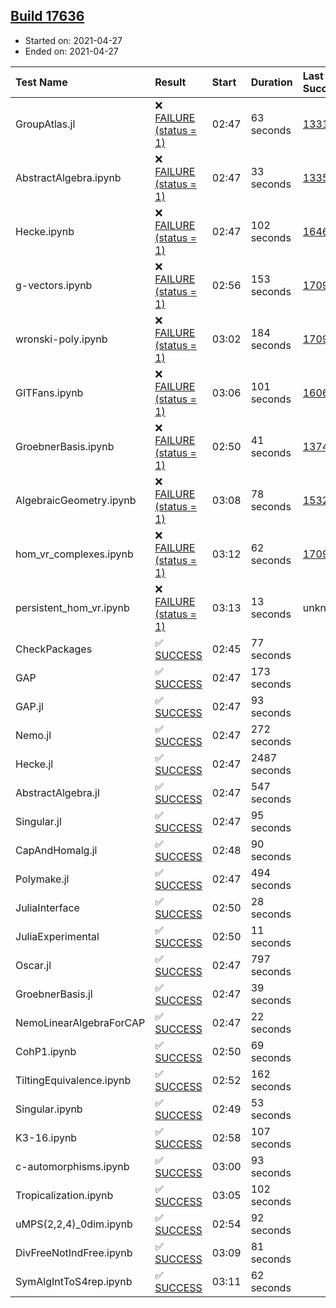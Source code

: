 ## [Build 17636](https://oscarci.mathematik.uni-kl.de/job/oscar/17636/)

* Started on: 2021-04-27
* Ended on: 2021-04-27

| Test Name    | Result | Start | Duration | Last Success | First Failure |
|:-------------|:-------|:------|:---------|:-------------|:--------------|
| GroupAtlas.jl | ❌ [FAILURE (status = 1)](https://oscarci.mathematik.uni-kl.de/job/oscar/17636/artifact/logs/build-17636/GroupAtlas.jl.log) | 02:47 | 63 seconds | [13311](https://oscarci.mathematik.uni-kl.de/job/oscar/13311/) | [13312](https://oscarci.mathematik.uni-kl.de/job/oscar/13312/) |
| AbstractAlgebra.ipynb | ❌ [FAILURE (status = 1)](https://oscarci.mathematik.uni-kl.de/job/oscar/17636/artifact/logs/build-17636/AbstractAlgebra.ipynb.log) | 02:47 | 33 seconds | [13355](https://oscarci.mathematik.uni-kl.de/job/oscar/13355/) | [13356](https://oscarci.mathematik.uni-kl.de/job/oscar/13356/) |
| Hecke.ipynb | ❌ [FAILURE (status = 1)](https://oscarci.mathematik.uni-kl.de/job/oscar/17636/artifact/logs/build-17636/Hecke.ipynb.log) | 02:47 | 102 seconds | [16463](https://oscarci.mathematik.uni-kl.de/job/oscar/16463/) | [16464](https://oscarci.mathematik.uni-kl.de/job/oscar/16464/) |
| g-vectors.ipynb | ❌ [FAILURE (status = 1)](https://oscarci.mathematik.uni-kl.de/job/oscar/17636/artifact/logs/build-17636/g-vectors.ipynb.log) | 02:56 | 153 seconds | [17099](https://oscarci.mathematik.uni-kl.de/job/oscar/17099/) | [17100](https://oscarci.mathematik.uni-kl.de/job/oscar/17100/) |
| wronski-poly.ipynb | ❌ [FAILURE (status = 1)](https://oscarci.mathematik.uni-kl.de/job/oscar/17636/artifact/logs/build-17636/wronski-poly.ipynb.log) | 03:02 | 184 seconds | [17098](https://oscarci.mathematik.uni-kl.de/job/oscar/17098/) | [17099](https://oscarci.mathematik.uni-kl.de/job/oscar/17099/) |
| GITFans.ipynb | ❌ [FAILURE (status = 1)](https://oscarci.mathematik.uni-kl.de/job/oscar/17636/artifact/logs/build-17636/GITFans.ipynb.log) | 03:06 | 101 seconds | [16068](https://oscarci.mathematik.uni-kl.de/job/oscar/16068/) | [16069](https://oscarci.mathematik.uni-kl.de/job/oscar/16069/) |
| GroebnerBasis.ipynb | ❌ [FAILURE (status = 1)](https://oscarci.mathematik.uni-kl.de/job/oscar/17636/artifact/logs/build-17636/GroebnerBasis.ipynb.log) | 02:50 | 41 seconds | [13748](https://oscarci.mathematik.uni-kl.de/job/oscar/13748/) | [13749](https://oscarci.mathematik.uni-kl.de/job/oscar/13749/) |
| AlgebraicGeometry.ipynb | ❌ [FAILURE (status = 1)](https://oscarci.mathematik.uni-kl.de/job/oscar/17636/artifact/logs/build-17636/AlgebraicGeometry.ipynb.log) | 03:08 | 78 seconds | [15322](https://oscarci.mathematik.uni-kl.de/job/oscar/15322/) | [15323](https://oscarci.mathematik.uni-kl.de/job/oscar/15323/) |
| hom_vr_complexes.ipynb | ❌ [FAILURE (status = 1)](https://oscarci.mathematik.uni-kl.de/job/oscar/17636/artifact/logs/build-17636/hom_vr_complexes.ipynb.log) | 03:12 | 62 seconds | [17099](https://oscarci.mathematik.uni-kl.de/job/oscar/17099/) | [17100](https://oscarci.mathematik.uni-kl.de/job/oscar/17100/) |
| persistent_hom_vr.ipynb | ❌ [FAILURE (status = 1)](https://oscarci.mathematik.uni-kl.de/job/oscar/17636/artifact/logs/build-17636/persistent_hom_vr.ipynb.log) | 03:13 | 13 seconds | unknown | unknown |
| CheckPackages | ✅ [SUCCESS](https://oscarci.mathematik.uni-kl.de/job/oscar/17636/artifact/logs/build-17636/CheckPackages.log) | 02:45 | 77 seconds |  |  |
| GAP | ✅ [SUCCESS](https://oscarci.mathematik.uni-kl.de/job/oscar/17636/artifact/logs/build-17636/GAP.log) | 02:47 | 173 seconds |  |  |
| GAP.jl | ✅ [SUCCESS](https://oscarci.mathematik.uni-kl.de/job/oscar/17636/artifact/logs/build-17636/GAP.jl.log) | 02:47 | 93 seconds |  |  |
| Nemo.jl | ✅ [SUCCESS](https://oscarci.mathematik.uni-kl.de/job/oscar/17636/artifact/logs/build-17636/Nemo.jl.log) | 02:47 | 272 seconds |  |  |
| Hecke.jl | ✅ [SUCCESS](https://oscarci.mathematik.uni-kl.de/job/oscar/17636/artifact/logs/build-17636/Hecke.jl.log) | 02:47 | 2487 seconds |  |  |
| AbstractAlgebra.jl | ✅ [SUCCESS](https://oscarci.mathematik.uni-kl.de/job/oscar/17636/artifact/logs/build-17636/AbstractAlgebra.jl.log) | 02:47 | 547 seconds |  |  |
| Singular.jl | ✅ [SUCCESS](https://oscarci.mathematik.uni-kl.de/job/oscar/17636/artifact/logs/build-17636/Singular.jl.log) | 02:47 | 95 seconds |  |  |
| CapAndHomalg.jl | ✅ [SUCCESS](https://oscarci.mathematik.uni-kl.de/job/oscar/17636/artifact/logs/build-17636/CapAndHomalg.jl.log) | 02:48 | 90 seconds |  |  |
| Polymake.jl | ✅ [SUCCESS](https://oscarci.mathematik.uni-kl.de/job/oscar/17636/artifact/logs/build-17636/Polymake.jl.log) | 02:47 | 494 seconds |  |  |
| JuliaInterface | ✅ [SUCCESS](https://oscarci.mathematik.uni-kl.de/job/oscar/17636/artifact/logs/build-17636/JuliaInterface.log) | 02:50 | 28 seconds |  |  |
| JuliaExperimental | ✅ [SUCCESS](https://oscarci.mathematik.uni-kl.de/job/oscar/17636/artifact/logs/build-17636/JuliaExperimental.log) | 02:50 | 11 seconds |  |  |
| Oscar.jl | ✅ [SUCCESS](https://oscarci.mathematik.uni-kl.de/job/oscar/17636/artifact/logs/build-17636/Oscar.jl.log) | 02:47 | 797 seconds |  |  |
| GroebnerBasis.jl | ✅ [SUCCESS](https://oscarci.mathematik.uni-kl.de/job/oscar/17636/artifact/logs/build-17636/GroebnerBasis.jl.log) | 02:47 | 39 seconds |  |  |
| NemoLinearAlgebraForCAP | ✅ [SUCCESS](https://oscarci.mathematik.uni-kl.de/job/oscar/17636/artifact/logs/build-17636/NemoLinearAlgebraForCAP.log) | 02:47 | 22 seconds |  |  |
| CohP1.ipynb | ✅ [SUCCESS](https://oscarci.mathematik.uni-kl.de/job/oscar/17636/artifact/logs/build-17636/CohP1.ipynb.log) | 02:50 | 69 seconds |  |  |
| TiltingEquivalence.ipynb | ✅ [SUCCESS](https://oscarci.mathematik.uni-kl.de/job/oscar/17636/artifact/logs/build-17636/TiltingEquivalence.ipynb.log) | 02:52 | 162 seconds |  |  |
| Singular.ipynb | ✅ [SUCCESS](https://oscarci.mathematik.uni-kl.de/job/oscar/17636/artifact/logs/build-17636/Singular.ipynb.log) | 02:49 | 53 seconds |  |  |
| K3-16.ipynb | ✅ [SUCCESS](https://oscarci.mathematik.uni-kl.de/job/oscar/17636/artifact/logs/build-17636/K3-16.ipynb.log) | 02:58 | 107 seconds |  |  |
| c-automorphisms.ipynb | ✅ [SUCCESS](https://oscarci.mathematik.uni-kl.de/job/oscar/17636/artifact/logs/build-17636/c-automorphisms.ipynb.log) | 03:00 | 93 seconds |  |  |
| Tropicalization.ipynb | ✅ [SUCCESS](https://oscarci.mathematik.uni-kl.de/job/oscar/17636/artifact/logs/build-17636/Tropicalization.ipynb.log) | 03:05 | 102 seconds |  |  |
| uMPS(2,2,4)_0dim.ipynb | ✅ [SUCCESS](https://oscarci.mathematik.uni-kl.de/job/oscar/17636/artifact/logs/build-17636/uMPS-2-2-4-_0dim.ipynb.log) | 02:54 | 92 seconds |  |  |
| DivFreeNotIndFree.ipynb | ✅ [SUCCESS](https://oscarci.mathematik.uni-kl.de/job/oscar/17636/artifact/logs/build-17636/DivFreeNotIndFree.ipynb.log) | 03:09 | 81 seconds |  |  |
| SymAlgIntToS4rep.ipynb | ✅ [SUCCESS](https://oscarci.mathematik.uni-kl.de/job/oscar/17636/artifact/logs/build-17636/SymAlgIntToS4rep.ipynb.log) | 03:11 | 62 seconds |  |  |
